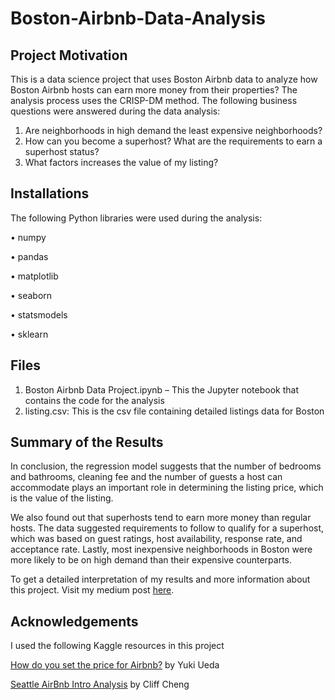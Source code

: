 # Boston-Airbnb-Data-Analysis

## Project Motivation
This is a data science project that uses Boston Airbnb data to analyze how Boston Airbnb hosts can earn more money from their properties? The analysis process uses the CRISP-DM method. The following business questions were answered during the data analysis:

1.	Are neighborhoods in high demand the least expensive neighborhoods?
2.	How can you become a superhost? What are the requirements to earn a superhost status?
3.	What factors increases the value of my listing?

## Installations
The following Python libraries were used during the analysis:

•	numpy

•	pandas

•	matplotlib

•	seaborn

•	statsmodels

•	sklearn

## Files
1. Boston Airbnb Data Project.ipynb – This the Jupyter notebook that contains the code for the analysis
2. listing.csv: This is the csv file containing detailed listings data for Boston

## Summary of the Results
In conclusion, the regression model suggests that the number of bedrooms and bathrooms, cleaning fee and the number of guests a host can accommodate plays an important role in determining the listing price, which is the value of the listing.

We also found out that superhosts tend to earn more money than regular hosts. The data suggested requirements to follow to qualify for a superhost, which was based on guest ratings, host availability, response rate, and acceptance rate. Lastly, most inexpensive neighborhoods in Boston were more likely to be on high demand than their expensive counterparts.

To get a detailed interpretation of my results and more information about this project. Visit my medium post [here](https://medium.com/@thanksgivingtogod94/how-can-boston-airbnb-hosts-earn-more-money-from-their-properties-ad534902f9f3).

## Acknowledgements
I used the following Kaggle resources in this project

[How do you set the price for Airbnb?](https://www.kaggle.com/loovmj/how-do-you-set-the-price-for-airbnb) by Yuki Ueda

[Seattle AirBnb Intro Analysis](https://www.kaggle.com/cliffcheng/seattle-airbnb-intro-analysis) by Cliff Cheng

